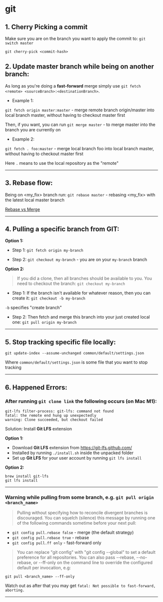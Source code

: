 
# git

## 1. Cherry Picking a commit

Make sure you are on the branch you want to apply the commit to: `git switch master`

`git cherry-pick <commit-hash>`

## 2. Update master branch while being on another branch:

As long as you're doing a **fast-forward** merge simply use `git fetch <remote> <sourceBranch>:<destinationBranch>`.

- Example 1:

`git fetch origin master:master` - merge remote branch origin/master into local branch master, without having to checkout master first

Then, if you want, you can run `git merge master` - to merge master into the branch you are currently on

- Example 2:

`git fetch . foo:master` - merge local branch foo into local branch master, without having to checkout master first

Here `.` means to use the local repository as the "remote"

---

## 3. Rebase flow:

Being on <my_fix> branch run: `git rebase master` - rebasing <my_fix> with the latest local master branch

[Rebase vs Merge](https://github.com/stepanenko/git-info/blob/master/Rebase_vs_Merge.md)

---

## 4. Pulling a specific branch from GIT:

**Option 1:**

- Step 1: `git fetch origin my-branch`

- Step 2: `git checkout my-branch` - you are on your `my-branch` branch

**Option 2:**

> If you did a clone, then all branches should be available to you. You need to checkout the branch: `git checkout my-branch`

- Step 1: If the branch isn't available for whatever reason, then you can create it: `git checkout -b my-branch`

`-b` specifies "create branch"

- Step 2: Then fetch and merge this branch into your just created local one: `git pull origin my-branch`

---

## 5. Stop tracking specific file locally:
```
git update-index --assume-unchanged common/default/settings.json
```
Where `common/default/settings.json` is some file that you want to stop tracking

---

## 6. Happened Errors:

### After running `git clone link` the following occurs (on Mac M1):

```
git-lfs filter-process: git-lfs: command not found
fatal: the remote end hung up unexpectedly
warning: Clone succeeded, but checkout failed
```
Solution: Install **Git LFS** extension

**Option 1:**

- Download **Git LFS** extension from https://git-lfs.github.com/
- Installed by running `./install.sh` inside the unpacked folder
- Set up **Git LFS** for your user account by running `git lfs install`

**Option 2:**

```
brew install git-lfs
git lfs install
```

---

### Warning while pulling from some branch, e.g. `git pull origin <branch_name>`

> Pulling without specifying how to reconcile divergent branches is
discouraged. You can squelch (silence) this message by running one of the following
commands sometime before your next pull:
 
- `git config pull.rebase false`  - merge (the default strategy)
- `git config pull.rebase true`   - rebase
- `git config pull.ff only`       - fast-forward only

> You can replace "git config" with "git config --global" to set a default
preference for all repositories. You can also pass --rebase, --no-rebase,
or --ff-only on the command line to override the configured default per invocation, e.g:

`git pull <branch_name> --ff-only`

Watch out as after that you may get `fatal: Not possible to fast-forward, aborting.`

---
